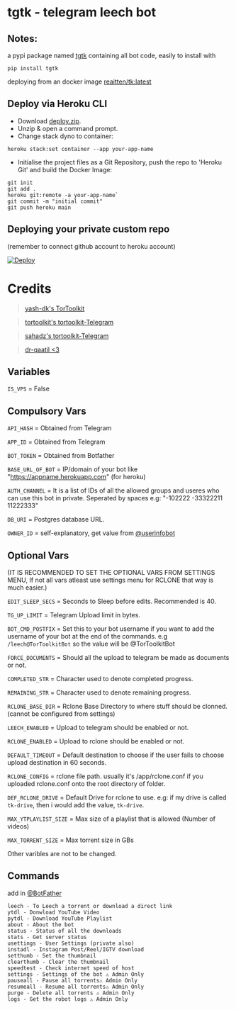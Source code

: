 # tgtk - telegram leech bot

## Notes:
a pypi package named [tgtk](https://pypi.org/project/tgtk) containing all bot code, easily to install with 
```
pip install tgtk
```
deploying from an docker image [reaitten/tk:latest](https://hub.docker.com/r/reaitten/tk/tags?page=1&ordering=last_updated)

## Deploy via Heroku CLI
- Download [deploy.zip](https://github.com/reaitten/tgtk/releases).
- Unzip & open a command prompt.
- Change stack dyno to container:
```
heroku stack:set container --app your-app-name
```
- Initialise the project files as a Git Repository, push the repo to 'Heroku Git' and build the Docker Image:
```
git init
git add .
heroku git:remote -a your-app-name`
git commit -m "initial commit"
git push heroku main
```

## Deploying your private custom repo

(remember to connect github account to heroku account)

[![Deploy](https://www.herokucdn.com/deploy/button.svg)](https://heroku.com/deploy)

# Credits

> [yash-dk's TorToolkit](https://github.com/yash-dk/TorToolkit-Telegram)

> [tortoolkit's tortoolkit-Telegram](https://github.com/tk/tk-Telegram)

> [sahadz's tortoolkit-Telegram](https://github.com/sahadz/tk-Telegram)

> [dr-qaatil <3](https://github.com/dr-qaatil)

## Variables
`IS_VPS` = False
## Compulsory Vars

`API_HASH` = Obtained from Telegram 

`APP_ID` = Obtained from Telegram

`BOT_TOKEN` = Obtained from Botfather

`BASE_URL_OF_BOT` = IP/domain of your bot like "https://appname.herokuapp.com" (for heroku)

`AUTH_CHANNEL` = It is a list of IDs of all the allowed groups and useres who can use this bot in private. Seperated by spaces e.g: "-102222 -33322211 11222333"

`DB_URI` = Postgres database URL.

`OWNER_ID` = self-explanatory, get value from [@userinfobot](https://t.me/userinfobot)

## Optional Vars
(IT IS RECOMMENDED TO SET THE OPTIONAL VARS FROM SETTINGS MENU, If not all vars atleast use settings menu for RCLONE that way is much easier.)

`EDIT_SLEEP_SECS` = Seconds to Sleep before edits. Recommended is 40.

`TG_UP_LIMIT` = Telegram Upload limit in bytes.

`BOT_CMD_POSTFIX` = Set this to your bot username if you want to add the username of your bot at the end of the commands. e.g `/leech@TorToolkitBot` so the value will be @TorToolkitBot

`FORCE_DOCUMENTS` = Should all the upload to telegram be made as documents or not.

`COMPLETED_STR` = Character used to denote completed progress. 

`REMAINING_STR` = Character used to denote remaining progress.

`RCLONE_BASE_DIR` = Rclone Base Directory to where stuff should be clonned. (cannot be configured from settings)

`LEECH_ENABLED` = Upload to telegram should be enabled or not.

`RCLONE_ENABLED` = Upload to rclone should be enabled or not.

`DEFAULT_TIMEOUT` = Default destination to choose if the user fails to choose upload destination in 60 seconds.

`RCLONE_CONFIG` = rclone file path. usually it's /app/rclone.conf if you uploaded rclone.conf onto the root directory of folder.

`DEF_RCLONE_DRIVE` = Default Drive for rclone to use. e.g: if my drive is called `tk-drive`, then i would add the value, `tk-drive`.

`MAX_YTPLAYLIST_SIZE` = Max size of a playlist that is allowed (Number of videos)

`MAX_TORRENT_SIZE` = Max torrent size in GBs

Other varibles are not to be changed.

## Commands
add in [@BotFather](https://t.me/BotFather)

    leech - To Leech a torrent or download a direct link
    ytdl - Donwload YouTube Video
    pytdl - Download YouTube Playlist
    about - About the bot
    status - Status of all the downloads
    stats - Get server status
    usettings - User Settings (private also)
    instadl - Instagram Post/Reel/IGTV download
    setthumb - Set the thumbnail
    clearthumb - Clear the thumbnail
    speedtest - Check internet speed of host
    settings - Settings of the bot ⚠️ Admin Only
    pauseall - Pause all torrents⚠️ Admin Only
    resumeall - Resume all torrents⚠️ Admin Only
    purge - Delete all torrents ⚠️ Admin Only
    logs - Get the robot logs ⚠️ Admin Only
